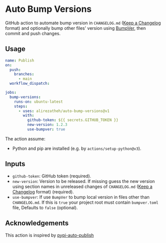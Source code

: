 # Auto Bump Versions
GitHub action to automate bump version in `CHANGELOG.md`
([Keep a Changelog](https://keepachangelog.com/en/1.0.0/) format) and
optionally bump other files' version using
[BumpVer](https://github.com/mbarkhau/bumpver), then commit and push changes.

## Usage
```yaml
name: Publish
on:
  push:
    branches:
      - main
  workflow_dispatch:

jobs:
  bump-versions:
    runs-on: ubuntu-latest
    steps:
      - uses: alirezatheh/auto-bump-versions@v1
        with:
          github-token: ${{ secrets.GITHUB_TOKEN }}
          new-version: 1.2.3
          use-bumpver: true
```

The action assume:
- Python and pip are installed (e.g. by `actions/setup-python@v3`).

## Inputs
- `github-token`: GitHub token (required).
- `new-version`: Version to be released. If missing guess the new version using
  section names in unreleased changes of `CHANGELOG.md`
  ([Keep a Changelog](https://keepachangelog.com/en/1.0.0/) format) (required).
- `use-bumpver`: If use `BumpVer` to bump local version in files other than
  `CHANGELOG.md`. If this is `true` your project root must contain
  `bumpver.toml` file, Defaults to `false` (optional).

## Acknowledgements
This action is inspired by
[pypi-auto-publish](https://github.com/etils-actions/pypi-auto-publish)
